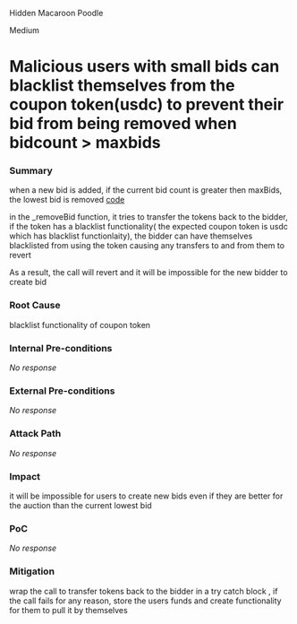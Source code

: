 Hidden Macaroon Poodle

Medium

# Malicious users with small bids can blacklist themselves from the coupon token(usdc) to prevent their bid from being removed when bidcount > maxbids

### Summary

when a new bid is added, if the current bid count is greater then maxBids, the lowest bid is removed [code](https://github.com/sherlock-audit/2024-12-plaza-finance/blob/14a962c52a8f4731bbe4655a2f6d0d85e144c7c2/plaza-evm/src/Auction.sol#L153-L158)

in the _removeBid function, it tries to transfer the tokens back to the bidder, if the token has a blacklist functionality( the expected coupon token is usdc which has blacklist functionlaity), the bidder can have themselves blacklisted from using the token causing any transfers to and from them to revert 

As a result, the call will revert and it will be impossible for the new bidder to create bid 

### Root Cause

blacklist functionality of coupon token

### Internal Pre-conditions

_No response_

### External Pre-conditions

_No response_

### Attack Path

_No response_

### Impact

it will be impossible for users to create new bids even if they are better for the auction than the current lowest bid 

### PoC

_No response_

### Mitigation

wrap the call to transfer tokens back to the bidder in a try catch block , if the call fails for any reason, store the users funds and create functionality for them to pull it by themselves 